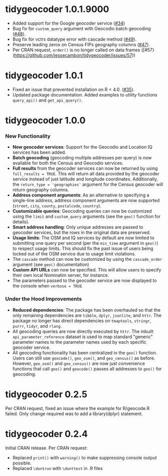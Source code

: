 # tidygeocoder 1.0.1.9000
* Added support for the Google geocoder service ([#34](https://github.com/jessecambon/tidygeocoder/issues/34))
* Bug fix for `custom_query` argument with Geocodio batch geocoding ([#48](https://github.com/jessecambon/tidygeocoder/issues/48)).
* Bug fix for vctrs datatype error with cascade method ([#49](https://github.com/jessecambon/tidygeocoder/issues/49)).
* Preserve leading zeros on Census FIPs geography columns ([#47](https://github.com/jessecambon/tidygeocoder/issues/47)).
* Per CRAN request, `order()` is no longer called on data frames ([#57}(https://github.com/jessecambon/tidygeocoder/issues/57))

# tidygeocoder 1.0.1
* Fixed an issue that prevented installation on R < 4.0. ([#35](https://github.com/jessecambon/tidygeocoder/issues/35)).
* Updated package documentation. Added examples to utility functions `query_api()` and `get_api_query()`.

# tidygeocoder 1.0.0

### New Functionality
* **New geocoder services**: Support for the Geocodio and Location IQ services has been added. 
* **Batch geocoding** (geocoding multiple addresses per query) is now available for both the Census and Geocodio services.
* **Full results** from the geocoder services can now be returned by using `full_results = TRUE`. This will return all data provided by the geocoder service instead of just latitude and longitude coordinates. Additionally, the `return_type = 'geographies'` argument for the Census geocoder will return geography columns.
* **Address component arguments**: As an alternative to specifying a single-line address, address component arguments are now supported (`street`, `city`, `county`, `postalcode`, `country`).
* **Customizable queries**: Geocoding queries can now be customized using the `limit` and `custom_query` arguments (see the `geo()` function for details).
* **Smart address handling**: Only unique addresses are passed to geocoder services, but the rows in the original data are preserved.
* **Usage limits**: The OSM and IQ services by default are now limited to submitting one query per second (per the `min_time` argument in `geo()`) to respect usage limits. This should fix the past issue of users being locked out of the OSM service due to usage limit violations.
* The `cascade` method can now be customized by using the `cascade_order` argument (see `geo()` documentation)
* **Custom API URLs** can now be specified. This will allow users to specify their own local Nominatim server, for instance.
* The parameters passed to the geocoder service are now displayed to the console when `verbose = TRUE` 

### Under the Hood Improvements
* **Reduced dependencies**: The package has been overhauled so that the only remaining dependencies are `tibble`, `dplyr`, `jsonlite`, and `httr`. The package no longer has direct dependencies on `tmaptools`, `stringr`, `purrr`, `tidyr`, and `rlang`.
* All geocoding queries are now directly executed by `httr`. The inbuilt `api_parameter_reference` dataset is used to map standard "generic" parameter names to the parameter names used by each specific geocoder service. 
* All geocoding functionality has been centralized in the `geo()` function. Users can still use `geocode()`, `geo_osm()`, and `geo_census()` as before. However, `geo_osm()` and `geo_census()` are now just convenience functions that call `geo()` and `geocode()` passes all addresses to `geo()` for geocoding. 

# tidygeocoder 0.2.5

Per CRAN request, fixed an issue where the example for R/geocode.R failed. Only change required was to add a library(dplyr) statement.

# tidygeocoder 0.2.4

Initial CRAN release. Per CRAN request:
* Replaced `print()` with `warning()` to make suppressing console output possible.
* Replaced `\dontrun` with `\donttest` in .R files
